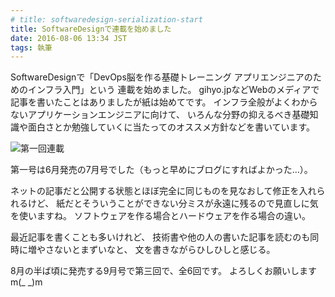 ```yaml
---
# title: softwaredesign-serialization-start
title: SoftwareDesignで連載を始めました
date: 2016-08-06 13:34 JST
tags: 執筆
---
```


SoftwareDesignで「DevOps脳を作る基礎トレーニング アプリエンジニアのためのインフラ入門」という
連載を始めました。
gihyo.jpなどWebのメディアで記事を書いたことはありましたが紙は始めてです。
インフラ全般がよくわからないアプリケーションエンジニアに向けて、
いろんな分野の抑えるべき基礎知識や面白さとか勉強していくに当たってのオススメ方針などを書いています。

![第一回連載]()

第一号は6月発売の7月号でした（もっと早めにブログにすればよかった...）。

ネットの記事だと公開する状態とほぼ完全に同じものを見なおして修正を入れられるけど、
紙だとそういうことができない分ミスが永遠に残るので見直しに気を使いますね。
ソフトウェアを作る場合とハードウェアを作る場合の違い。

最近記事を書くことも多いけれど、
技術書や他の人の書いた記事を読むのも同時に増やさないとまずいなと、
文を書きながらひしひしと感じる。

8月の半ば頃に発売する9月号で第三回で、全6回です。
よろしくお願いしますm(_ _)m
